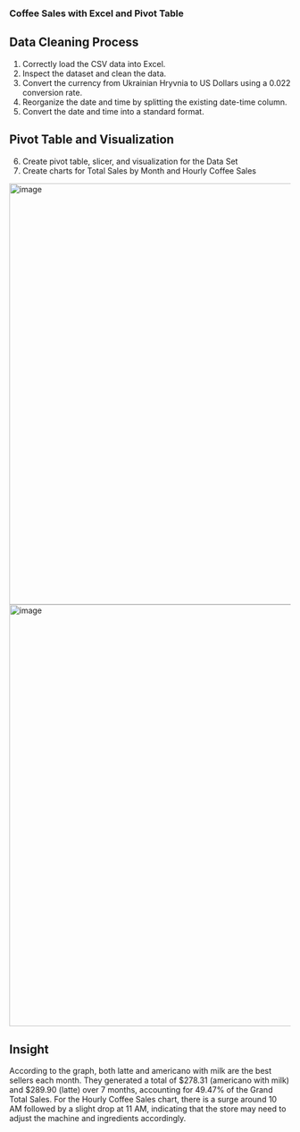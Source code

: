 ### Coffee Sales with Excel and Pivot Table
## Data Cleaning Process
1. Correctly load the CSV data into Excel.
2. Inspect the dataset and clean the data.
3. Convert the currency from Ukrainian Hryvnia to US Dollars using a 0.022 conversion rate.
4. Reorganize the date and time by splitting the existing date-time column.
5. Convert the date and time into a standard format.

## Pivot Table and Visualization
6. Create pivot table, slicer, and visualization for the Data Set
7. Create charts for Total Sales by Month and Hourly Coffee Sales
<img width="753" alt="image" src="https://github.com/user-attachments/assets/db4fc948-3ea3-4587-a66c-9eb252570b58">


<img width="754" alt="image" src="https://github.com/user-attachments/assets/3596b69e-3a96-4ea0-a6aa-27a31cc42829">


## Insight

According to the graph, both latte and americano with milk are the best sellers each month. They generated a total of $278.31 (americano with milk) and $289.90 (latte) over 7 months, accounting for 49.47% of the Grand Total Sales. For the Hourly Coffee Sales chart, there is a surge around 10 AM followed by a slight drop at 11 AM, indicating that the store may need to adjust the machine and ingredients accordingly.

